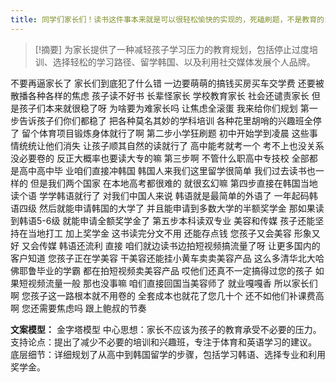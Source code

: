 ```yaml
---
title: 同学们家长们！读书这件事本来就是可以很轻松愉快的实现的，死磕刷题，不是教育的目的！留学 
---
```

 > [!摘要]
为家长提供了一种减轻孩子学习压力的教育规划，包括停止过度培训、选择轻松的学习路径、留学韩国、以及利用社交媒体发展个人品牌。

不要再逼家长了
家长们到底犯了什么错
一边要萌萌的搞钱买房买车交学费
还要被散播各种各样的焦虑
孩子读不好书
长辈怪家长
学校教育家长
社会还谴责家长
但是孩子们本来就很稳了呀
为啥要为难家长吗
让焦虑全滚蛋
我来给你们规划
第一步告诉孩子们你们都稳了
把各种莫名其妙的学科培训
各种花里胡哨的兴趣班全停了
留个体育项目锻炼身体就行了啊
第二步小学狂刷题
初中开始学到凌晨
这些事情统统让他们消失
让孩子顺其自然的读就行了
高中能考就考一个
考不上也没关系
没必要卷的
反正大概率也要读大专的嘛
第三步啊
不管什么职高中专技校
全部都是高中高中毕
业咱们直接冲韩国
韩国人来我们这里留学很简单
我们过去读书也一样的
但是我们两个国家
在本地高考都很难的
就很玄幻嘛
第四步直接在韩国当地读个语
学学韩语就行了
对我们中国人来说
韩语就是最简单的外语了
一年起码韩语四级
然后就能申请韩国的大学了
并且能申请到多数大学的半额奖学金
那如果读到韩语5-6级
就能申请全额奖学金了
第五步本科读双专业
美容和传媒
孩子还能坚持在当地打工
加上奖学金
这书读完分文不用
还能存点钱
您孩子又会美容
形象又好
又会传媒
韩语还流利
直接
咱们就边读书边拍短视频搞流量了呀
让更多国内的客户知道
您孩子正在学美容
干美容还能挂小黄车卖卖美容产品
这么多清华北大哈佛耶鲁毕业的学霸
都在拍短视频卖美容产品
哎他们还真不一定搞得过您的孩子
如果短视频流量一般
那也没事嘛
咱们直接回国当美容师了
就业嘎嘎香
所以家长们啊
您孩子这一路根本就不用卷的
全套成本也就花了您几十个
还不如他们补课费高啊
您还需要焦虑吗
跟上鲍叔的节奏

**文案模型：**
金字塔模型
中心思想：家长不应该为孩子的教育承受不必要的压力。
支持论点：提出了减少不必要的培训和兴趣班，专注于体育和英语学习的建议。
底层细节：详细规划了从高中到韩国留学的步骤，包括学习韩语、选择专业和利用奖学金。
